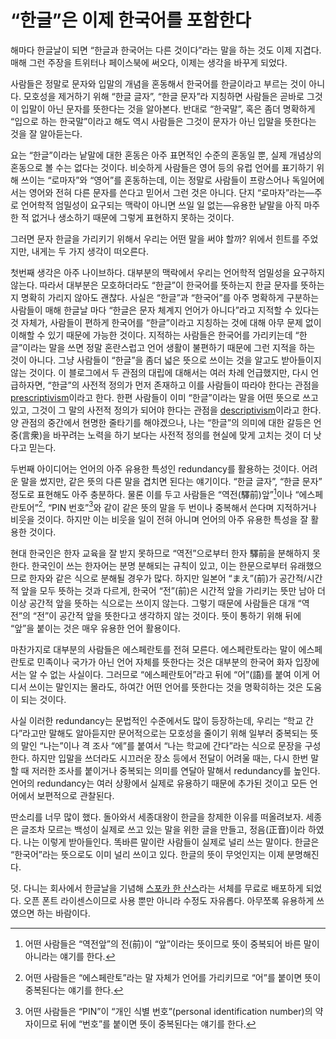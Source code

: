 “한글”은 이제 한국어를 포함한다
===============================

해마다 한글날이 되면 “한글과 한국어는 다른 것이다”라는 말을 하는 것도 이제 지겹다.
매해 그런 주장을 트위터나 페이스북에 써오다, 이제는 생각을 바꾸게 되었다.

사람들은 정말로 문자와 입말의 개념을 혼동해서 한국어를 한글이라고 부르는 것이 아니다.
모호성을 제거하기 위해 “한글 글자”, “한글 문자”라 지칭하면 사람들은 곧바로 그것이 입말이 아닌 문자를 뜻한다는 것을 알아본다.
반대로 “한국말”, 혹은 좀더 명확하게 “입으로 하는 한국말”이라고 해도 역시 사람들은 그것이 문자가 아닌 입말을 뜻한다는 것을 잘 알아듣는다.

요는 “한글”이라는 낱말에 대한 혼동은 아주 표면적인 수준의 혼동일 뿐,
실제 개념상의 혼동으로 볼 수는 없다는 것이다.
비슷하게 사람들은 영어 등의 유럽 언어를 표기하기 위해 쓰이는 “로마자”와 “영어”를 혼동하는데,
이는 정말로 사람들이 프랑스어나 독일어에서는 영어와 전혀 다른 문자를 쓴다고 믿어서 그런 것은 아니다.
단지 “로마자”라는—주로 언어학적 엄밀성이 요구되는 맥락이 아니면 쓰일 일 없는—유용한 낱말을 아직 마주한 적 없거나 생소하기 때문에 그렇게 표현하지 못하는 것이다.

그러면 문자 한글을 가리키기 위해서 우리는 어떤 말을 써야 할까?
위에서 힌트를 주었지만, 내게는 두 가지 생각이 떠오른다.

첫번째 생각은 아주 나이브하다. 대부분의 맥락에서 우리는 언어학적 엄밀성을 요구하지 않는다.
따라서 대부분은 모호하더라도 “한글”이 한국어를 뜻하는지 한글 문자를 뜻하는지 명확히 가리지 않아도 괜찮다.
사실은 “한글”과 “한국어”를 아주 명확하게 구분하는 사람들이 매해 한글날 마다 “한글은 문자 체계지 언어가 아니다”라고 지적할 수 있다는 것 자체가,
사람들이 편하게 한국어를 “한글”이라고 지칭하는 것에 대해 아무 문제 없이 이해할 수 있기 때문에 가능한 것이다.
지적하는 사람들은 한국어를 가리키는데 “한글”이라는 말을 쓰면 정말 혼란스럽고 언어 생활이 불편하기 때문에 그런 지적을 하는 것이 아니다.
그냥 사람들이 “한글”을 좀더 넓은 뜻으로 쓰이는 것을 알고도 받아들이지 않는 것이다.
이 블로그에서 두 관점의 대립에 대해서는 여러 차례 언급했지만, 다시 언급하자면,
“한글”의 사전적 정의가 먼저 존재하고 이를 사람들이 따라야 한다는 관점을 [prescriptivism][1]이라고 한다.
한편 사람들이 이미 “한글”이라는 말을 어떤 뜻으로 쓰고 있고, 그것이 그 말의 사전적 정의가 되어야 한다는 관점을 [descriptivism][2]이라고 한다.
양 관점의 중간에서 현명한 줄타기를 해야겠으나, 나는 “한글”의 의미에 대한 갈등은 언중(言衆)을 바꾸려는 노력을 하기 보다는 사전적 정의를 현실에 맞게 고치는 것이 더 낫다고 믿는다.

두번째 아이디어는 언어의 아주 유용한 특성인 redundancy를 활용하는 것이다.
어려운 말을 썼지만, 같은 뜻의 다른 말을 겹치면 된다는 얘기이다.
“한글 글자”, “한글 문자” 정도로 표현해도 아주 충분하다.
물론 이를 두고 사람들은 “역전(驛前)앞”[^1]이나 “에스페란토어”[^2], “PIN 번호”[^3]와 같이 같은 뜻의 말을 두 번이나 중복해서 쓴다며 지적하거나 비웃을 것이다.
하지만 이는 비웃을 일이 전혀 아니며 언어의 아주 유용한 특성을 잘 활용한 것이다.

현대 한국인은 한자 교육을 잘 받지 못하므로 “역전”으로부터 한자 驛前을 분해하지 못한다.
한국인이 쓰는 한자어는 분명 분해되는 규칙이 있고, 이는 한문으로부터 유래했으므로 한자와 같은 식으로 분해될 경우가 많다.
하지만 일본어 “まえ”(前)가 공간적/시간적 앞을 모두 뜻하는 것과 다르게,
한국어 “전”(前)은 시간적 앞을 가리키는 뜻만 남아 더이상 공간적 앞을 뜻하는 식으로는 쓰이지 않는다.
그렇기 때문에 사람들은 대개 “역전”의 “전”이 공간적 앞을 뜻한다고 생각하지 않는 것이다.
뜻이 통하기 위해 뒤에 “앞”을 붙이는 것은 매우 유용한 언어 활용이다.

마찬가지로 대부분의 사람들은 에스페란토를 전혀 모른다.
에스페란토라는 말이 에스페란토로 민족이나 국가가 아닌 언어 자체를 뜻한다는 것은 대부분의 한국어 화자 입장에서는 알 수 없는 사실이다.
그러므로 “에스페란토어”라고 뒤에 “어”(語)를 붙여 이게 어디서 쓰이는 말인지는 몰라도, 하여간 어떤 언어를 뜻한다는 것을 명확히하는 것은 도움이 되는 것이다.

사실 이러한 redundancy는 문법적인 수준에서도 많이 등장하는데,
우리는 “학교 간다”라고만 말해도 알아듣지만 문어적으로는 모호성을 줄이기 위해 일부러 중복되는 뜻의 말인 “나는”이나 격 조사 “에”를 붙여서 “나는 학교에 간다”라는 식으로 문장을 구성한다.
하지만 입말을 쓰더라도 시끄러운 장소 등에서 전달이 어려울 때는,
다시 한번 말할 때 저러한 조사를 붙이거나 중복되는 의미를 연달아 말해서 redundancy를 높인다.
언어의 redundancy는 여러 상황에서 실제로 유용하기 때문에 추가된 것이고 모든 언어에서 보편적으로 관찰된다.

딴소리를 너무 많이 했다. 돌아와서 세종대왕이 한글을 창제한 이유를 떠올려보자.
세종은 글조차 모르는 백성이 실제로 쓰고 있는 말을 위한 글을 만들고, 정음(正音)이라 하였다.
나는 이렇게 받아들인다. 똑바른 말이란 사람들이 실제로 널리 쓰는 말이다.
한글은 “한국어”라는 뜻으로도 이미 널리 쓰이고 있다. 한글의 뜻이 무엇인지는 이제 분명해진다.

덧. 다니는 회사에서 한글날을 기념해 [스포카 한 산스][3]라는 서체를 무료로 배포하게 되었다.
오픈 폰트 라이센스이므로 사용 뿐만 아니라 수정도 자유롭다. 아무쪼록 유용하게 쓰였으면 하는 바람이다.

[^1]: 어떤 사람들은 “역전앞”의 전(前)이 “앞”이라는 뜻이므로 뜻이 중복되어 바른 말이 아니라는 얘기를 한다.
[^2]: 어떤 사람들은 “에스페란토”라는 말 자체가 언어를 가리키므로 “어”를 붙이면 뜻이 중복된다는 얘기를 한다.
[^3]: 어떤 사람들은 “PIN”이 “개인 식별 번호”(personal identification number)의 약자이므로 뒤에 “번호”를 붙이면 뜻이 중복된다는 얘기를 한다.

[1]: https://en.wikipedia.org/wiki/Linguistic_prescription
[2]: https://en.wikipedia.org/wiki/Linguistic_description
[3]: http://www.spoqa-han-sans.com/
